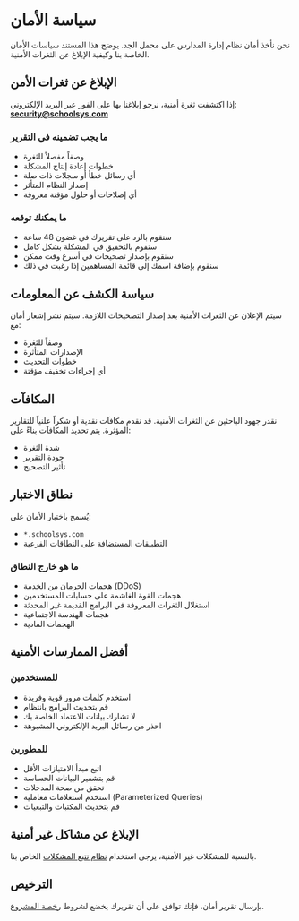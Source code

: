 # سياسة الأمان

نحن نأخذ أمان نظام إدارة المدارس على محمل الجد. يوضح هذا المستند سياسات الأمان الخاصة بنا وكيفية الإبلاغ عن الثغرات الأمنية.

## الإبلاغ عن ثغرات الأمن

إذا اكتشفت ثغرة أمنية، نرجو إبلاغنا بها على الفور عبر البريد الإلكتروني: **security@schoolsys.com**

### ما يجب تضمينه في التقرير
- وصفاً مفصلاً للثغرة
- خطوات إعادة إنتاج المشكلة
- أي رسائل خطأ أو سجلات ذات صلة
- إصدار النظام المتأثر
- أي إصلاحات أو حلول مؤقتة معروفة

### ما يمكنك توقعه
- سنقوم بالرد على تقريرك في غضون 48 ساعة
- سنقوم بالتحقيق في المشكلة بشكل كامل
- سنقوم بإصدار تصحيحات في أسرع وقت ممكن
- سنقوم بإضافة اسمك إلى قائمة المساهمين إذا رغبت في ذلك

## سياسة الكشف عن المعلومات

سيتم الإعلان عن الثغرات الأمنية بعد إصدار التصحيحات اللازمة. سيتم نشر إشعار أمان مع:
- وصفاً للثغرة
- الإصدارات المتأثرة
- خطوات التحديث
- أي إجراءات تخفيف مؤقتة

## المكافآت

نقدر جهود الباحثين عن الثغرات الأمنية. قد نقدم مكافآت نقدية أو شكراً علنياً للتقارير المؤثرة. يتم تحديد المكافآت بناءً على:
- شدة الثغرة
- جودة التقرير
- تأثير التصحيح

## نطاق الاختبار

يُسمح باختبار الأمان على:
- `*.schoolsys.com`
- التطبيقات المستضافة على النطاقات الفرعية

### ما هو خارج النطاق
- هجمات الحرمان من الخدمة (DDoS)
- هجمات القوة الغاشمة على حسابات المستخدمين
- استغلال الثغرات المعروفة في البرامج القديمة غير المحدثة
- هجمات الهندسة الاجتماعية
- الهجمات المادية

## أفضل الممارسات الأمنية

### للمستخدمين
- استخدم كلمات مرور قوية وفريدة
- قم بتحديث البرامج بانتظام
- لا تشارك بيانات الاعتماد الخاصة بك
- احذر من رسائل البريد الإلكتروني المشبوهة

### للمطورين
- اتبع مبدأ الامتيازات الأقل
- قم بتشفير البيانات الحساسة
- تحقق من صحة المدخلات
- استخدم استعلامات معاملية (Parameterized Queries)
- قم بتحديث المكتبات والتبعيات

## الإبلاغ عن مشاكل غير أمنية

بالنسبة للمشكلات غير الأمنية، يرجى استخدام [نظام تتبع المشكلات](https://github.com/Abdellah252627/Sys-school/issues) الخاص بنا.

## الترخيص

بإرسال تقرير أمان، فإنك توافق على أن تقريرك يخضع لشروط [رخصة المشروع](LICENSE).
